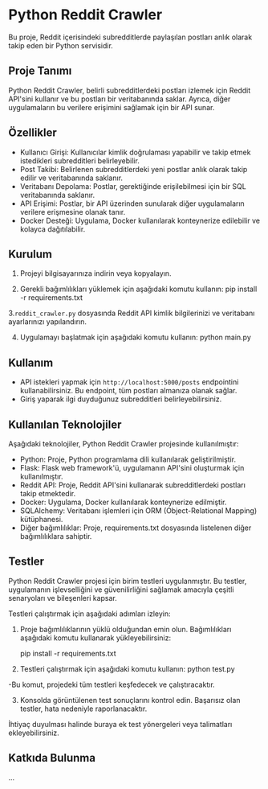 # Python Reddit Crawler

Bu proje, Reddit içerisindeki subredditlerde paylaşılan postları anlık olarak takip eden bir Python servisidir.

## Proje Tanımı

Python Reddit Crawler, belirli subredditlerdeki postları izlemek için Reddit API'sini kullanır ve bu postları bir veritabanında saklar. Ayrıca, diğer uygulamaların bu verilere erişimini sağlamak için bir API sunar.

## Özellikler

- Kullanıcı Girişi: Kullanıcılar kimlik doğrulaması yapabilir ve takip etmek istedikleri subredditleri belirleyebilir.
- Post Takibi: Belirlenen subredditlerdeki yeni postlar anlık olarak takip edilir ve veritabanında saklanır.
- Veritabanı Depolama: Postlar, gerektiğinde erişilebilmesi için bir SQL veritabanında saklanır.
- API Erişimi: Postlar, bir API üzerinden sunularak diğer uygulamaların verilere erişmesine olanak tanır.
- Docker Desteği: Uygulama, Docker kullanılarak konteynerize edilebilir ve kolayca dağıtılabilir.


## Kurulum
1. Projeyi bilgisayarınıza indirin veya kopyalayın.
    
2. Gerekli bağımlılıkları yüklemek için aşağıdaki komutu kullanın:
    pip install -r requirements.txt

3.`reddit_crawler.py` dosyasında Reddit API kimlik bilgilerinizi ve veritabanı ayarlarınızı yapılandırın.

4. Uygulamayı başlatmak için aşağıdaki komutu kullanın:
    python main.py

## Kullanım

- API istekleri yapmak için `http://localhost:5000/posts` endpointini kullanabilirsiniz. Bu endpoint, tüm postları almanıza olanak sağlar.
- Giriş yaparak ilgi duyduğunuz subredditleri belirleyebilirsiniz.

## Kullanılan Teknolojiler

Aşağıdaki teknolojiler, Python Reddit Crawler projesinde kullanılmıştır:

- Python: Proje, Python programlama dili kullanılarak geliştirilmiştir.
- Flask: Flask web framework'ü, uygulamanın API'sini oluşturmak için kullanılmıştır.
- Reddit API: Proje, Reddit API'sini kullanarak subredditlerdeki postları takip etmektedir.
- Docker: Uygulama, Docker kullanılarak konteynerize edilmiştir.
- SQLAlchemy: Veritabanı işlemleri için ORM (Object-Relational Mapping) kütüphanesi.
- Diğer bağımlılıklar: Proje, requirements.txt dosyasında listelenen diğer bağımlılıklara sahiptir.


## Testler

Python Reddit Crawler projesi için birim testleri uygulanmıştır. Bu testler, uygulamanın işlevselliğini ve güvenilirliğini sağlamak amacıyla çeşitli senaryoları ve bileşenleri kapsar.

Testleri çalıştırmak için aşağıdaki adımları izleyin:

1. Proje bağımlılıklarının yüklü olduğundan emin olun. Bağımlılıkları aşağıdaki komutu kullanarak yükleyebilirsiniz:

    pip install -r requirements.txt
    
2. Testleri çalıştırmak için aşağıdaki komutu kullanın: 
    python test.py


-Bu komut, projedeki tüm testleri keşfedecek ve çalıştıracaktır.

3. Konsolda görüntülenen test sonuçlarını kontrol edin. Başarısız olan testler, hata nedeniyle raporlanacaktır.

İhtiyaç duyulması halinde buraya ek test yönergeleri veya talimatları ekleyebilirsiniz.

## Katkıda Bulunma

...



